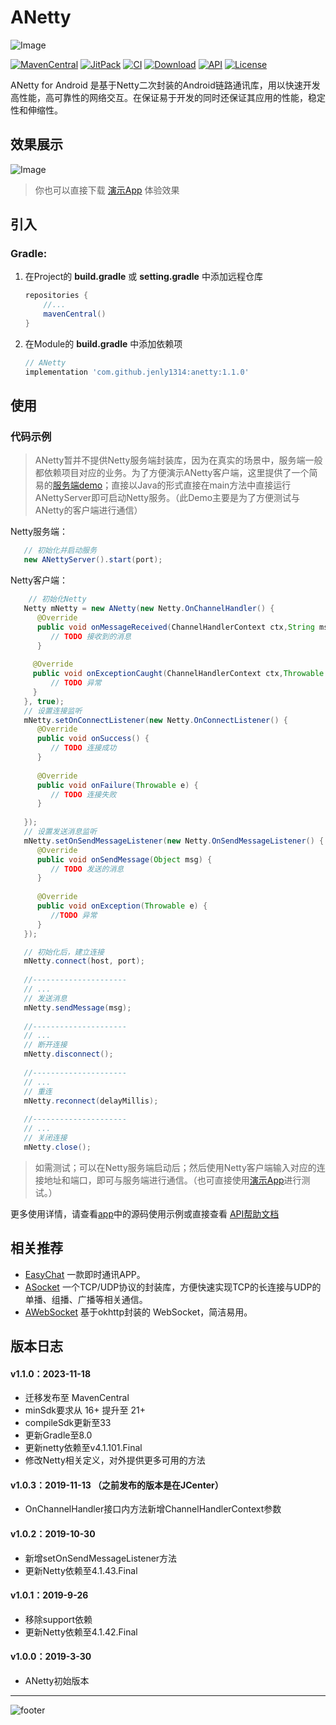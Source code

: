# ANetty

![Image](app/src/main/ic_launcher-web.png)

[![MavenCentral](https://img.shields.io/maven-central/v/com.github.jenly1314/anetty?logo=sonatype)](https://repo1.maven.org/maven2/com/github/jenly1314/ANetty)
[![JitPack](https://img.shields.io/jitpack/v/github/jenly1314/ANetty?logo=jitpack)](https://jitpack.io/#jenly1314/ANetty)
[![CI](https://img.shields.io/github/actions/workflow/status/jenly1314/ANetty/gradle.yml?logo=github)](https://github.com/jenly1314/ANetty/actions/workflows/gradle.yml)
[![Download](https://img.shields.io/badge/download-APK-brightgreen?logo=github)](https://raw.githubusercontent.com/jenly1314/ANetty/master/app/release/app-release.apk)
[![API](https://img.shields.io/badge/API-21%2B-brightgreen?logo=android)](https://developer.android.com/guide/topics/manifest/uses-sdk-element#ApiLevels)
[![License](https://img.shields.io/github/license/jenly1314/ANetty?logo=open-source-initiative)](https://opensource.org/licenses/apache-2-0)


ANetty for Android 是基于Netty二次封装的Android链路通讯库，用以快速开发高性能，高可靠性的网络交互。在保证易于开发的同时还保证其应用的性能，稳定性和伸缩性。


## 效果展示
![Image](GIF.gif)

> 你也可以直接下载 [演示App](https://raw.githubusercontent.com/jenly1314/ANetty/master/app/release/app-release.apk) 体验效果

## 引入

### Gradle:

1. 在Project的 **build.gradle** 或 **setting.gradle** 中添加远程仓库

    ```gradle
    repositories {
        //...
        mavenCentral()
    }
    ```

2. 在Module的 **build.gradle** 中添加依赖项
   ```gradle
   // ANetty
   implementation 'com.github.jenly1314:anetty:1.1.0'

   ```

## 使用

### 代码示例

> ANetty暂并不提供Netty服务端封装库，因为在真实的场景中，服务端一般都依赖项目对应的业务。为了方便演示ANetty客户端，这里提供了一个简易的[服务端demo](server)；直接以Java的形式直接在main方法中直接运行ANettyServer即可启动Netty服务。（此Demo主要是为了方便测试与ANetty的客户端进行通信）

Netty服务端：
```Java
   // 初始化并启动服务
   new ANettyServer().start(port);
```

Netty客户端：
```Java
    // 初始化Netty
   Netty mNetty = new ANetty(new Netty.OnChannelHandler() {
      @Override
      public void onMessageReceived(ChannelHandlerContext ctx,String msg) {
         // TODO 接收到的消息
      }
   
     @Override
     public void onExceptionCaught(ChannelHandlerContext ctx,Throwable e) {
         // TODO 异常
     }
   }, true);
   // 设置连接监听
   mNetty.setOnConnectListener(new Netty.OnConnectListener() {
      @Override
      public void onSuccess() {
         // TODO 连接成功
      }
      
      @Override
      public void onFailure(Throwable e) {
         // TODO 连接失败
      }
   
   });
   // 设置发送消息监听
   mNetty.setOnSendMessageListener(new Netty.OnSendMessageListener() {
      @Override
      public void onSendMessage(Object msg) {
         // TODO 发送的消息
      }
      
      @Override
      public void onException(Throwable e) {
         //TODO 异常
      }
   });

   // 初始化后，建立连接
   mNetty.connect(host, port);
   
   //---------------------
   // ...
   // 发送消息
   mNetty.sendMessage(msg);
   
   //---------------------
   // ...
   // 断开连接
   mNetty.disconnect();
   
   //---------------------
   // ...
   // 重连
   mNetty.reconnect(delayMillis);
   
   //---------------------
   // ...
   // 关闭连接
   mNetty.close();    

```

> 如需测试；可以在Netty服务端启动后；然后使用Netty客户端输入对应的连接地址和端口，即可与服务端进行通信。（也可直接使用[演示App](https://raw.githubusercontent.com/jenly1314/ANetty/master/app/release/app-release.apk)进行测试。）

更多使用详情，请查看[app](app)中的源码使用示例或直接查看 [API帮助文档](https://jitpack.io/com/github/jenly1314/ANetty/latest/javadoc/)

## 相关推荐

- [EasyChat](https://github.com/yetel/EasyChatAndroidClient) 一款即时通讯APP。
- [ASocket](https://github.com/jenly1314/ASocket) 一个TCP/UDP协议的封装库，方便快速实现TCP的长连接与UDP的单播、组播、广播等相关通信。
- [AWebSocket](https://github.com/jenly1314/AWebSocket) 基于okhttp封装的 WebSocket，简洁易用。

## 版本日志

#### v1.1.0：2023-11-18
* 迁移发布至 MavenCentral
* minSdk要求从 16+ 提升至 21+
* compileSdk更新至33
* 更新Gradle至8.0
* 更新netty依赖至v4.1.101.Final
* 修改Netty相关定义，对外提供更多可用的方法

#### v1.0.3：2019-11-13 （之前发布的版本是在JCenter）
* OnChannelHandler接口内方法新增ChannelHandlerContext参数

#### v1.0.2：2019-10-30
* 新增setOnSendMessageListener方法
* 更新Netty依赖至4.1.43.Final

#### v1.0.1：2019-9-26
* 移除support依赖
* 更新Netty依赖至4.1.42.Final

#### v1.0.0：2019-3-30
* ANetty初始版本

---

![footer](https://jenly1314.github.io/page/footer.svg)
